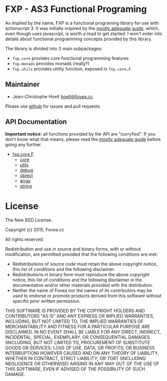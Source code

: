 # FXP - AS3 Functional Programing

As implied by the name, FXP is a functional programing library for use with actionscript 3. It was initially inspired by the [mostly adequate guide](https://github.com/DrBoolean/mostly-adequate-guide), which, even though uses javascript, is worth a read to get started. I won't enter into details about functional programming concepts provided by this library.

The library is divided into 3 main subpackages:
 * `fxp.core` provides core functional programming features
 * `fxp.monads` provides monads (really?)
 * `fxp.utils` provides utility function, exposed in `fxp.core.F`

## Maintainer

 * Jean-Christophe Hoelt <hoelt@fovea.cc>

Please use [github](https://github.com/j3k0/fxp-as3) for issues and pull requests.

## API Documentation

**Important notice**: all functions provided by the API are "curryfied". If you don't know what that means, please read the [mostly adequate guide](https://github.com/DrBoolean/mostly-adequate-guide) before going any further.

 * [fxp.core.F](doc/fxp.core.F.md)
   * [core](doc/fxp.core.F.md)
   * [utils](doc/fxp.core.F.utils.md)
   * [debug](doc/fxp.core.F.debug.md)
   * [object](doc/fxp.core.F.object.md)
   * [array](doc/fxp.core.F.array.md)
   * [string](doc/fxp.core.F.string.md)

# License

The New BSD License.

Copyright (c) 2015, Fovea.cc

All rights reserved.

Redistribution and use in source and binary forms, with or without modification, are permitted provided that the following conditions are met:
 * Redistributions of source code must retain the above copyright notice, this list of conditions and the following disclaimer.
 * Redistributions in binary form must reproduce the above copyright notice, this list of conditions and the following disclaimer in the documentation and/or other materials provided with the distribution.
 * Neither the name of Fovea nor the names of its contributors may be used to endorse or promote products derived from this software without specific prior written permission.

THIS SOFTWARE IS PROVIDED BY THE COPYRIGHT HOLDERS AND CONTRIBUTORS "AS IS" AND ANY EXPRESS OR IMPLIED WARRANTIES, INCLUDING, BUT NOT LIMITED TO, THE IMPLIED WARRANTIES OF MERCHANTABILITY AND FITNESS FOR A PARTICULAR PURPOSE ARE DISCLAIMED. IN NO EVENT SHALL <COPYRIGHT HOLDER> BE LIABLE FOR ANY DIRECT, INDIRECT, INCIDENTAL, SPECIAL, EXEMPLARY, OR CONSEQUENTIAL DAMAGES (INCLUDING, BUT NOT LIMITED TO, PROCUREMENT OF SUBSTITUTE GOODS OR SERVICES; LOSS OF USE, DATA, OR PROFITS; OR BUSINESS INTERRUPTION) HOWEVER CAUSED AND ON ANY THEORY OF LIABILITY, WHETHER IN CONTRACT, STRICT LIABILITY, OR TORT (INCLUDING NEGLIGENCE OR OTHERWISE) ARISING IN ANY WAY OUT OF THE USE OF THIS SOFTWARE, EVEN IF ADVISED OF THE POSSIBILITY OF SUCH DAMAGE.
